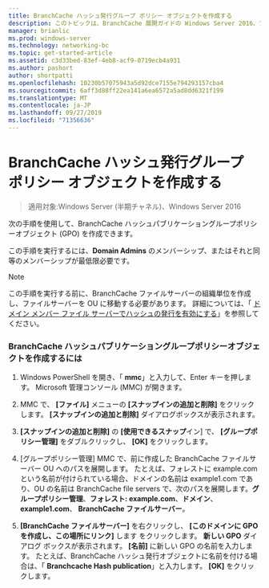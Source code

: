 ```yaml
---
title: BranchCache ハッシュ発行グループ ポリシー オブジェクトを作成する
description: このトピックは、BranchCache 展開ガイドの Windows Server 2016、ブランチ オフィスに WAN 帯域幅使用量を最適化するために分散され、ホスト型キャッシュ モードで BranchCache を展開する方法を示しますの一部
manager: brianlic
ms.prod: windows-server
ms.technology: networking-bc
ms.topic: get-started-article
ms.assetid: c3d33bed-83ef-4eb8-acf9-0719ecb4a931
ms.author: pashort
author: shortpatti
ms.openlocfilehash: 10230b57075943a5d92dce7155e794293157cba4
ms.sourcegitcommit: 6aff3d88ff22ea141a6ea6572a5ad8dd6321f199
ms.translationtype: MT
ms.contentlocale: ja-JP
ms.lasthandoff: 09/27/2019
ms.locfileid: "71356636"
---
```

# <a name="create-the-branchcache-hash-publication-group-policy-object"></a>BranchCache ハッシュ発行グループ ポリシー オブジェクトを作成する

>適用対象:Windows Server (半期チャネル)、Windows Server 2016

次の手順を使用して、BranchCache ハッシュパブリケーショングループポリシーオブジェクト (GPO) を作成できます。  
  
この手順を実行するには、**Domain Admins** のメンバーシップ、またはそれと同等のメンバーシップが最低限必要です。  
  
> [!NOTE]  
> この手順を実行する前に、BranchCache ファイルサーバーの組織単位を作成し、ファイルサーバーを OU に移動する必要があります。 詳細については、「 [ドメイン メンバー ファイル サーバーでハッシュの発行を有効にする](../../branchcache/deploy/Enable-Hash-Publication-for-Domain-Member-File-Servers.md)」を参照してください。  
  
### <a name="to-create-the-branchcache-hash-publication-group-policy-object"></a>BranchCache ハッシュパブリケーショングループポリシーオブジェクトを作成するには  
  
1.  Windows PowerShell を開き、「 **mmc**」と入力して、Enter キーを押します。 Microsoft 管理コンソール (MMC) が開きます。  
  
2.  MMC で、 **[ファイル]** メニューの **[スナップインの追加と削除]** をクリックします。 **[スナップインの追加と削除]** ダイアログボックスが表示されます。  
  
3.  **[スナップインの追加と削除]** の **[使用できるスナップ**イン] で、 **[グループポリシー管理]** をダブルクリックし、 **[OK]** をクリックします。  
  
4.  [グループポリシー管理] MMC で、前に作成した BranchCache ファイルサーバー OU へのパスを展開します。 たとえば、フォレストに example.com という名前が付けられている場合、ドメインの名前は example1.com であり、OU の名前は BranchCache file servers で、次のパスを展開します。**グループポリシー管理**、**フォレスト: example.com**、**ドメイン**、 **example1.com**、 **BranchCache ファイルサーバー**。  
  
5.  **[BranchCache ファイルサーバー]** を右クリックし、 **[このドメインに GPO を作成し、この場所にリンク]** します をクリックします。 **新しい GPO**  ダイアログ ボックスが表示されます。 **[名前]** に新しい GPO の名前を入力します。 たとえば、BranchCache ハッシュ発行オブジェクトに名前を付ける場合は、「 **Branchcache Hash publication**」と入力します。 **[OK]** をクリックします。  
  


